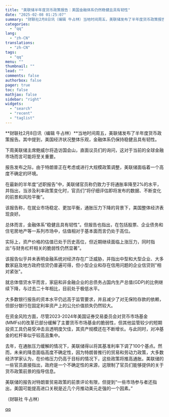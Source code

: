 ```yaml
---
title: "美联储半年度货币政策报告：美国金融体系仍然稳健且具有韧性"
date: "2025-02-08 01:25:07"
summary: "财联社2月8日讯（编辑 牛占林）当地时间周五，美联储发布了半年度货币政策报告。其中提到，美国经济状况..."
categories:
  - "qq"
lang:
  - "zh-CN"
translations:
  - "zh-CN"
tags:
  - "qq"
menu: ""
thumbnail: ""
lead: ""
comments: false
authorbox: false
pager: true
toc: false
mathjax: false
sidebar: "right"
widgets:
  - "search"
  - "recent"
  - "taglist"
---
```


**财联社2月8日讯（编辑 牛占林）**当地时间周五，美联储发布了半年度货币政策报告。其中提到，美国经济状况整体乐观，金融体系仍保持稳健且具有韧性。

下周美联储主席鲍威尔将造访国会山，直面议员们的询问，这对于当前的全球金融市场而言可能将至关重要。

报告发布之际，由于特朗普正在考虑或进行大规模政策调整，美联储面临着一个高度不确定的环境。

在最新的半年度“述职报告”中，美联储官员称仍致力于将通胀率降至2%的水平，并指出，当涉及利率政策变化时，官员们“将仔细评估即将发布的数据、不断变化的前景和风险平衡”。

该报告称，在就业市场稳定、更加平衡，通胀压力下降的背景下，美国整体经济表现良好。

总体而言，金融体系“稳健且具有韧性”。但报告也指出，在包括股票、企业债务和住宅房地产等一系列市场中，估值相对于基本面而言仍处于高位。

实际上，资产价格的估值已处于历史高位，但近期继续面临上涨压力，同时指出“与财务杠杆相关的脆弱性仍然显著”。

该报告似乎并未表明金融系统对经济存在广泛威胁，并指出中型和大型企业、大多数家庭及地方政府信贷仍普遍可得，但小型企业和存在信用问题的企业信贷则"相对紧张"。

就总体借贷水平而言，家庭和非金融企业的总债务占国内生产总值(GDP)的比例继续下降，与过去二十年相比，目前处于极低水平。

大多数银行报告的资本水平仍远高于监管要求，并且减少了对无保险存款的依赖，但部分银行在固定利率资产上的公允价值损失仍然较大。

在资金风险方面，尽管2023-2024年美国证券交易委员会对货币市场基金(MMFs)的改革已部分缓解了主要货币市场基金的脆弱性，但其他监管较少的短期投资工具仍易受冲击且透明度欠佳，其资产规模还在不断增长。与此同时，对冲基金的杠杆率似乎较高且集中。

去年，在通胀压力缓解的情况下，美联储得以将其基准利率下调了100个基点。然而，未来的降息面临高度不确定性，因为特朗普推行的贸易和劳动力政策，大多数经济学家认为，在价格压力仍高于目标的情况下，这些政策将推高通胀。美联储的一些官员直接指出，政府是一个不确定性的来源，这限制了官员们能够提供的关于货币政策前景的指导信息。

美联储的报告对特朗普贸易政策的前景评论有限，但提到“一些市场参与者还指出，美国可能提高进口关税是近几个月推动美元走强的一个因素。”

（财联社 牛占林）

[qq](https://new.qq.com/rain/a/20250208A00LYK00)

